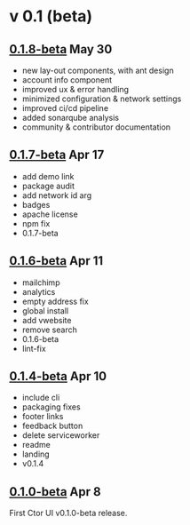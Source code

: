 # v 0.1 (beta)

## [0.1.8-beta](https://github.com/wslyvh/ctor/pull/15) May 30

- new lay-out components, with ant design
- account info component
- improved ux & error handling
- minimized configuration & network settings
- improved ci/cd pipeline
- added sonarqube analysis
- community & contributor documentation

## [0.1.7-beta](https://github.com/wslyvh/ctor/pull/7) Apr 17

- add demo link
- package audit
- add network id arg
- badges
- apache license
- npm fix
- 0.1.7-beta

## [0.1.6-beta](https://github.com/wslyvh/ctor/pull/6) Apr 11

- mailchimp
- analytics
- empty address fix
- global install
- add vwebsite
- remove search
- 0.1.6-beta
- lint-fix

## [0.1.4-beta](https://github.com/wslyvh/ctor/pull/5) Apr 10

- include cli
- packaging fixes
- footer links
- feedback button
- delete serviceworker
- readme
- landing
- v0.1.4

## [0.1.0-beta](https://github.com/wslyvh/ctor/pull/4) Apr 8

First Ctor UI v0.1.0-beta release.
